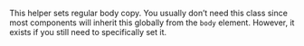 This helper sets regular body copy. You usually don&rsquo;t need this class
since most components will inherit this globally from the `body` element.
However, it exists if you still need to specifically set it.
